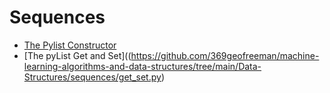 # Sequences


* [The Pylist Constructor](https://github.com/369geofreeman/machine-learning-algorithms-and-data-structures/tree/main/Data-Structures/sequences/pylist_constructor.py)
* [The pyList Get and Set]((https://github.com/369geofreeman/machine-learning-algorithms-and-data-structures/tree/main/Data-Structures/sequences/get_set.py)


